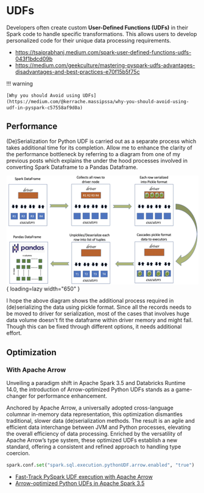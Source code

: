 # UDFs

Developers often create custom **User-Defined Functions (UDFs)** in their Spark code
to handle specific transformations. This allows users to develop personalized code
for their unique data processing requirements.

- https://tsaiprabhanj.medium.com/spark-user-defined-functions-udfs-043f1bdcd09b
- https://medium.com/geekculture/mastering-pyspark-udfs-advantages-disadvantages-and-best-practices-e70f15b5f75c

!!! warning

    [Why you should Avoid using UDFs](https://medium.com/@kerrache.massipssa/why-you-should-avoid-using-udf-in-pyspark-c57558af9d0a)

## Performance

(De)Serialization for Python UDF is carried out as a separate process which takes
additional time for its completion. Allow me to enhance the clarity of the performance
bottleneck by referring to a diagram from one of my previous posts which explains
the under the hood processes involved in converting Spark Dataframe to a Pandas
Dataframe.

![Issues in pickle format explained](img/spark-udfs-perf.png){ loading=lazy width="650" }

I hope the above diagram shows the additional process required in (de)serializing
the data using pickle format. Since all the records needs to be moved to driver
for serialization, most of the cases that involves huge data volume doesn't fit
the dataframe within driver memory and might fail. Though this can be fixed through
different options, it needs additional effort.

## Optimization

### With Apache Arrow

Unveiling a paradigm shift in Apache Spark 3.5 and Databricks Runtime 14.0, the
introduction of Arrow-optimized Python UDFs stands as a game-changer for performance
enhancement.

Anchored by Apache Arrow, a universally adopted cross-language columnar in-memory
data representation, this optimization dismantles traditional, slower data (de)serialization
methods. The result is an agile and efficient data interchange between JVM and
Python processes, elevating the overall efficiency of data processing. Enriched
by the versatility of Apache Arrow’s type system, these optimized UDFs establish
a new standard, offering a consistent and refined approach to handling type coercion.

```python
spark.conf.set("spark.sql.execution.pythonUDF.arrow.enabled", "true")
```

- [Fast-Track PySpark UDF execution with Apache Arrow](https://balachandar-paulraj.medium.com/fast-track-pyspark-udf-execution-with-apache-arrow-c4d872664e78)
- [Arrow-optimized Python UDFs in Apache Spark 3.5](https://www.databricks.com/blog/arrow-optimized-python-udfs-apache-sparktm-35)
